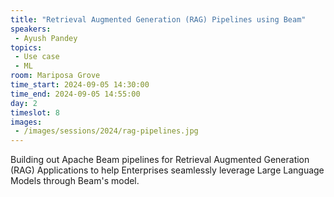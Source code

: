 ```yaml
---
title: "Retrieval Augmented Generation (RAG) Pipelines using Beam"
speakers:
 - Ayush Pandey
topics:
 - Use case
 - ML
room: Mariposa Grove
time_start: 2024-09-05 14:30:00
time_end: 2024-09-05 14:55:00
day: 2
timeslot: 8
images:
 - /images/sessions/2024/rag-pipelines.jpg 
---
```


Building out Apache Beam pipelines for Retrieval Augmented Generation (RAG) Applications to help Enterprises seamlessly leverage Large Language Models through Beam's model.